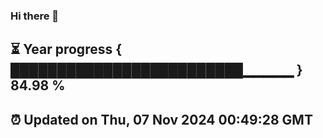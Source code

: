 ### Hi there 👋
⏳ Year progress { █████████████████████████▁▁▁▁▁ } 84.98 %
---
⏰ Updated on Thu, 07 Nov 2024 00:49:28 GMT
---
